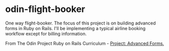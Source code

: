 # odin-flight-booker

One way flight-booker. The focus of this project is on building advanced forms in Ruby on Rails.
I'll be implementing a typical airline booking workflow except for billing information.

From The Odin Project Ruby on Rails Curriculum - [Project: Advanced Forms.](https://www.theodinproject.com/courses/ruby-on-rails/lessons/building-advanced-forms)
